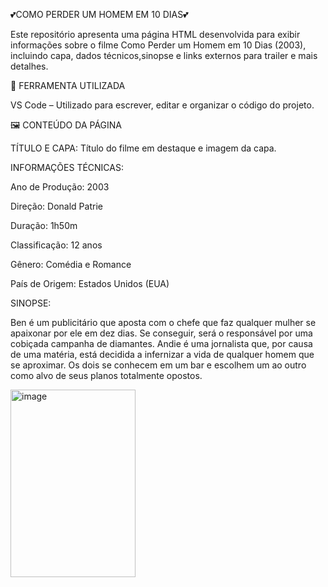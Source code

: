 💕COMO PERDER UM HOMEM EM 10 DIAS💕

Este repositório apresenta uma página HTML desenvolvida para exibir informações sobre
o filme Como Perder um Homem em 10 Dias (2003), incluindo capa, dados técnicos,sinopse e 
links externos para trailer e mais detalhes.

🧩 FERRAMENTA UTILIZADA

VS Code – Utilizado para escrever, editar e organizar o código do projeto.

🖼️ CONTEÚDO DA PÁGINA

TÍTULO E CAPA: Título do filme em destaque e imagem da capa.

INFORMAÇÕES TÉCNICAS:

Ano de Produção: 2003

Direção: Donald Patrie

Duração: 1h50m

Classificação: 12 anos

Gênero: Comédia e Romance

País de Origem: Estados Unidos (EUA)

SINOPSE:

Ben é um publicitário que aposta com o chefe que faz qualquer mulher se apaixonar
por ele em dez dias. Se conseguir, será o responsável por uma cobiçada campanha de
diamantes. Andie é uma jornalista que, por causa de uma matéria, está decidida a
infernizar a vida de qualquer homem que se aproximar. Os dois se conhecem em um
bar e escolhem um ao outro como alvo de seus planos totalmente opostos.

<img width="200" height="300" alt="image" src="https://github.com/user-attachments/assets/1203184c-cf4a-4131-bb34-4351b727e168" />
